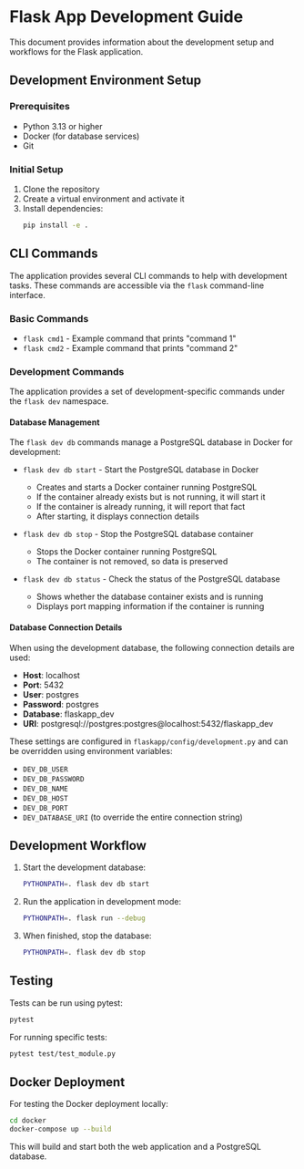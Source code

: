 # Flask App Development Guide

This document provides information about the development setup and workflows for the Flask application.

## Development Environment Setup

### Prerequisites

- Python 3.13 or higher
- Docker (for database services)
- Git

### Initial Setup

1. Clone the repository
2. Create a virtual environment and activate it
3. Install dependencies:
   ```bash
   pip install -e .
   ```

## CLI Commands

The application provides several CLI commands to help with development tasks. These commands are accessible via the `flask` command-line interface.

### Basic Commands

- `flask cmd1` - Example command that prints "command 1"
- `flask cmd2` - Example command that prints "command 2"

### Development Commands

The application provides a set of development-specific commands under the `flask dev` namespace.

#### Database Management

The `flask dev db` commands manage a PostgreSQL database in Docker for development:

- `flask dev db start` - Start the PostgreSQL database in Docker
  - Creates and starts a Docker container running PostgreSQL
  - If the container already exists but is not running, it will start it
  - If the container is already running, it will report that fact
  - After starting, it displays connection details

- `flask dev db stop` - Stop the PostgreSQL database container
  - Stops the Docker container running PostgreSQL
  - The container is not removed, so data is preserved

- `flask dev db status` - Check the status of the PostgreSQL database
  - Shows whether the database container exists and is running
  - Displays port mapping information if the container is running

#### Database Connection Details

When using the development database, the following connection details are used:

- **Host**: localhost
- **Port**: 5432
- **User**: postgres
- **Password**: postgres
- **Database**: flaskapp_dev
- **URI**: postgresql://postgres:postgres@localhost:5432/flaskapp_dev

These settings are configured in `flaskapp/config/development.py` and can be overridden using environment variables:

- `DEV_DB_USER`
- `DEV_DB_PASSWORD`
- `DEV_DB_NAME`
- `DEV_DB_HOST`
- `DEV_DB_PORT`
- `DEV_DATABASE_URI` (to override the entire connection string)

## Development Workflow

1. Start the development database:
   ```bash
   PYTHONPATH=. flask dev db start
   ```

2. Run the application in development mode:
   ```bash
   PYTHONPATH=. flask run --debug
   ```

3. When finished, stop the database:
   ```bash
   PYTHONPATH=. flask dev db stop
   ```

## Testing

Tests can be run using pytest:

```bash
pytest
```

For running specific tests:

```bash
pytest test/test_module.py
```

## Docker Deployment

For testing the Docker deployment locally:

```bash
cd docker
docker-compose up --build
```

This will build and start both the web application and a PostgreSQL database.